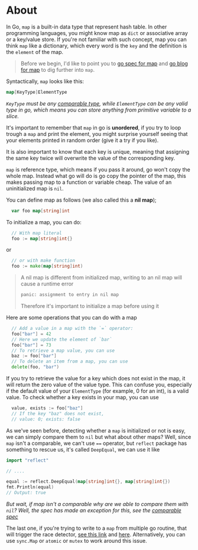 # About

In Go, `map` is a built-in data type that represent hash table. In other programming languages, you might know map as `dict` or associative array or a key/value store. If you're not familiar with such concept, map you can think `map` like a dictionary, which every word is the `key` and the definition is the `element` of the map.

> Before we begin, I'd like to point you to [go spec for map][gospec-map] and [go blog for map][goblog-map] to dig further into `map`.

Syntactically, `map` looks like this:

```go
map[KeyType]ElementType
```

_`KeyType` must be any [comparable type][gospec-comparable], while `ElementType` can be any valid type in go, which means you can store anything from primitive variable to a slice._

It's important to remember that `map` in go is **unordered**, if you try to loop trough a `map` and print the element, you might surprise yourself seeing that your elements printed in random order (give it a try if you like).

It is also important to know that each key is unique, meaning that assigning the same key twice will overwrite the value of the corresponding key.

`map` is reference type, which means if you pass it around, go won't copy the whole map. Instead what go will do is go copy the pointer of the map, this makes passing map to a function or variable cheap. The value of an uninitialized map is `nil`.

You can define map as follows (we also called this a **nil map**);

```go
  var foo map[string]int
```

To initialize a map, you can do:

```go
  // With map literal
  foo := map[string]int{}
```

or

```go
  // or with make function
  foo := make(map[string]int)
```

> A nil map is different from initialized map, writing to an nil map will cause a runtime error
>
> ```txt
> panic: assignment to entry in nil map
> ```
>
> Therefore it's important to initialize a map before using it

Here are some operations that you can do with a map

```go
  // Add a value in a map with the `=` operator:
  foo["bar"] = 42
  // Here we update the element of `bar`
  foo["bar"] = 73
  // To retrieve a map value, you can use
  baz := foo["bar"]
  // To delete an item from a map, you can use
  delete(foo, "bar")
```

If you try to retrieve the value for a key which does not exist in the map, it will return the zero value of the value type.
This can confuse you, especially if the default value of your `ElementType` (for example, 0 for an int), is a valid value.
To check whether a key exists in your map, you can use

```go
  value, exists := foo["baz"]
  // If the key "baz" does not exist,
  // value: 0; exists: false
```

As we've seen before, detecting whether a `map` is initialized or not is easy, we can simply compare them to `nil` but what about other maps? Well, since `map` isn't a comparable, we can't use `==` operator, but `reflect` package has something to rescue us, it's called `DeepEqual`, we can use it like

```go
import "reflect"

// ....

equal := reflect.DeepEqual(map[string]int{}, map[string]int{})
fmt.Println(equal)
// Output: true
```

_But wait, if map isn't a comparable why are we able to compare them with `nil`? Well, the spec has made an exception for this, see the [comparable spec][gospec-comparable]_

The last one, if you're trying to write to a `map` from multiple go routine, that will trigger the race detector, [see this link][godoc-race-detector] and [here][goblog-race-detector]. Alternatively, you can use `sync.Map` or `atomic` or `mutex` to work around this issue.

[godoc-race-detector]: https://golang.org/doc/articles/race_detector.html
[goblog-race-detector]: https://blog.golang.org/race-detector
[goblog-map]: https://blog.golang.org/maps
[gospec-map]: https://golang.org/ref/spec#Map_types
[gospec-comparable]: https://golang.org/ref/spec#Comparison_operators
